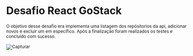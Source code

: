 <h1>Desafio React GoStack </h1>

<small> O objetivo desse desafio era implementa uma listagem dos repósitorios da api, adicionar novos e
excluir um em específico. Após a finalização foram realizados os testes e concluído com sucesso.


![Capturar](https://user-images.githubusercontent.com/63013634/78900284-01d49180-7a4d-11ea-8343-3a3591da08bf.PNG)
